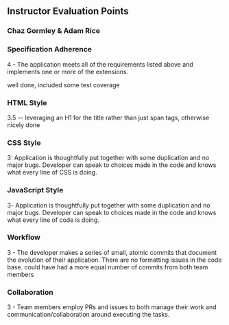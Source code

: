 ## Instructor Evaluation Points

### Chaz Gormley & Adam Rice

### Specification Adherence

4 - The application meets all of the requirements listed above and implements one or more of the extensions.

well done, included some test coverage

### HTML Style

3.5 -- leveraging an H1 for the title rather than just span tags, otherwise nicely done

### CSS Style

3: Application is thoughtfully put together with some duplication and no major bugs. Developer can speak to choices made in the code and knows what every line of CSS is doing.

### JavaScript Style

3- Application is thoughtfully put together with some duplication and no major bugs. Developer can speak to choices made in the code and knows what every line of code is doing.

### Workflow

3 - The developer makes a series of small, atomic commits that document the evolution of their application. There are no formatting issues in the code base. could have had a more equal number of commits from both team members

### Collaboration

3 - Team members employ PRs and issues to both manage their work and communication/collaboration around executing the tasks.
